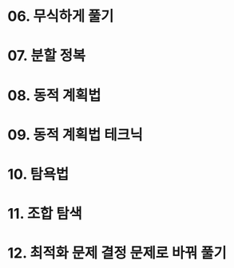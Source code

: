 # 06. 무식하게 풀기
# 07. 분할 정복
# 08. 동적 계획법
# 09. 동적 계획법 테크닉
# 10. 탐욕법
# 11. 조합 탐색
# 12. 최적화 문제 결정 문제로 바꿔 풀기
